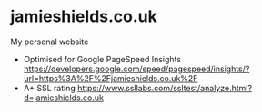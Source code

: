 # jamieshields.co.uk
My personal website

- Optimised for Google PageSpeed Insights https://developers.google.com/speed/pagespeed/insights/?url=https%3A%2F%2Fjamieshields.co.uk%2F
- A+ SSL rating https://www.ssllabs.com/ssltest/analyze.html?d=jamieshields.co.uk
